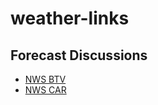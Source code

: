 # weather-links

## Forecast Discussions

* [NWS BTV](https://forecast.weather.gov/product.php?site=BTV&issuedby=BTV&product=AFD&format=CI&version=1&glossary=1)
* [NWS CAR](https://forecast.weather.gov/product.php?site=NWS&issuedby=CAR&product=AFD&format=CI&version=1&glossary=1)
